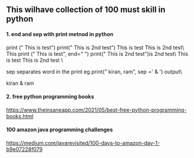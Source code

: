 ## This wilhave collection of 100 must skill in python

#### 1. end and sep with print metnod in python
print (" This is test") print(" This is 2nd test") This is test This is 2nd test\\
This print (" This is test", end=" ") print(" This is 2nd test")is 2nd test\\
This is test This is 2nd test \\

sep separates word in the print eg print(" kiran, ram", sep =' & ') output\\

kiran & ram


#### 2. free python programming books
https://www.theinsaneapp.com/2021/05/best-free-python-programming-books.html


#### 100 amazon java programming challenges
https://medium.com/javarevisited/100-days-to-amazon-day-1-b9e07228f079
